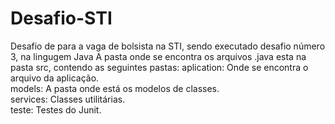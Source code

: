 # Desafio-STI
Desafio de para a vaga de bolsista na STI, sendo executado desafio número 3, na lingugem Java
A pasta onde se encontra os arquivos .java esta na pasta src, contendo as seguintes pastas:
aplication: Onde  se encontra o arquivo da aplicação.</br>
models: A pasta onde está os modelos de classes.</br>
services: Classes utilitárias.</br>
teste: Testes do Junit.</br>
